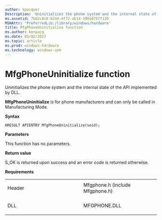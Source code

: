 ```yaml
---
author: kpacquer
Description: 'Uninitializes the phone system and the internal state of the API implemented by DLL.'
ms.assetid: 7b82c8c8-6244-4f72-ab14-390a0757f120
MSHAttr: 'PreferredLib:/library/windows/hardware'
title: MfgPhoneUninitialize function
ms.author: kenpacq
ms.date: 05/02/2017
ms.topic: article
ms.prod: windows-hardware
ms.technology: windows-oem
---
```


# MfgPhoneUninitialize function


Uninitializes the phone system and the internal state of the API implemented by DLL.

**MfgPhoneUninitialize** is for phone manufacturers and can only be called in Manufacturing Mode.

**Syntax**

```ManagedCPlusPlus
HRESULT APIENTRY MfgPhoneUninitialize(void);
```

**Parameters**

This function has no parameters.

**Return value**

S\_OK is returned upon success and an error code is returned otherwise.

**Requirements**

<table>
<colgroup>
<col width="50%" />
<col width="50%" />
</colgroup>
<tbody>
<tr class="odd">
<td align="left"><p>Header</p></td>
<td align="left">Mfgphone.h (include Mfgphone.h)</td>
</tr>
<tr class="even">
<td align="left"><p>DLL</p></td>
<td align="left">MFGPHONE.DLL</td>
</tr>
</tbody>
</table>

 

 





